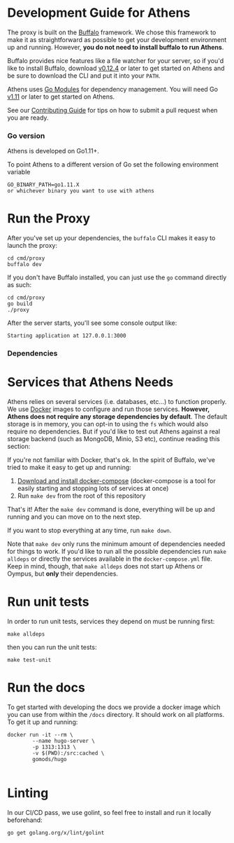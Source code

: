 # Development Guide for Athens

The proxy is built on the [Buffalo](https://gobuffalo.io/) framework. We chose
this framework to make it as straightforward as possible to get your development environment up and running.
However, **you do not need to install buffalo to run Athens**. 

Buffalo provides nice features like a file watcher for your server, so if you'd like to install Buffalo, download [v0.12.4](https://github.com/gobuffalo/buffalo/releases/tag/v0.12.4) or later to get started on Athens and be sure to download the CLI and put it into your `PATH`.

Athens uses [Go Modules](https://golang.org/cmd/go/#hdr-Modules__module_versions__and_more) for dependency management. You will need Go [v1.11](https://golang.org/dl) or later to get started on Athens.

See our [Contributing Guide](CONTRIBUTING.md) for tips on how to submit a pull request when you are ready.

### Go version
Athens is developed on Go1.11+.

To point Athens to a different version of Go set the following environment variable
```
GO_BINARY_PATH=go1.11.X
or whichever binary you want to use with athens
```

# Run the Proxy
After you've set up your dependencies, the `buffalo` CLI makes it easy to launch the proxy: 

```console
cd cmd/proxy
buffalo dev
```

If you don't have Buffalo installed, you can just use the `go` command directly as such: 

```
cd cmd/proxy
go build
./proxy
```

After the server starts, you'll see some console output like:

```console
Starting application at 127.0.0.1:3000
```

### Dependencies

# Services that Athens Needs

Athens relies on several services (i.e. databases, etc...) to function properly. We use [Docker](http://docker.com/) images to configure and run those services. **However, Athens does not require any storage dependencies by default**. The default storage is in memory, you can opt-in to using the `fs` which would also require no dependencies. But if you'd like to test out Athens against a real storage backend (such as MongoDB, Minio, S3 etc), continue reading this section:

If you're not familiar with Docker, that's ok. In the spirit of Buffalo, we've tried to make
it easy to get up and running:

1. [Download and install docker-compose](https://docs.docker.com/compose/install/) (docker-compose is a tool for easily starting and stopping lots of services at once)
2. Run `make dev` from the root of this repository

That's it! After the `make dev` command is done, everything will be up and running and you can move
on to the next step.

If you want to stop everything at any time, run `make down`.

Note that `make dev` only runs the minimum amount of dependencies needed for things to work. If you'd like to run all the possible dependencies run `make alldeps` or directly the services available in the `docker-compose.yml` file. Keep in mind, though, that `make alldeps` does not start up Athens or Oympus, but **only** their dependencies.

# Run unit tests

In order to run unit tests, services they depend on must be running first:

```console
make alldeps
```

then you can run the unit tests:

```console
make test-unit
```

# Run the docs

To get started with developing the docs we provide a docker image which you can use from within the `/docs` directory. It should work on all platforms. To get it up and running:

```
docker run -it --rm \
        --name hugo-server \
        -p 1313:1313 \
        -v $(PWD):/src:cached \
        gomods/hugo
        
```

# Linting 

In our CI/CD pass, we use golint, so feel free to install and run it locally beforehand: 

```
go get golang.org/x/lint/golint
```